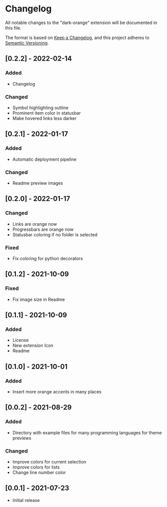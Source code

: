 # Changelog

All notable changes to the "dark-orange" extension will be documented in this file.

The format is based on [Keep a Changelog](https://keepachangelog.com/en/1.0.0/),
and this project adheres to [Semantic Versioning](https://semver.org/spec/v2.0.0.html).

## [0.2.2] - 2022-02-14
### Added
- Changelog
### Changed
- Symbol highlighting outline
- Prominent item color in statusbar
- Make hovered links less darker

## [0.2.1] - 2022-01-17
### Added
- Automatic deployment pipeline

### Changed
- Readme preview images

## [0.2.0] - 2022-01-17
### Changed
- Links are orange now
- Progressbars are orange now
- Statusbar coloring if no folder is selected

### Fixed
- Fix coloring for python decorators

## [0.1.2] - 2021-10-09
### Fixed
- Fix image size in Readme

## [0.1.1] - 2021-10-09
### Added
- License
- New extension Icon
- Readme

## [0.1.0] - 2021-10-01
### Added
- Insert more orange accents in many places

## [0.0.2] - 2021-08-29
### Added
- Directory with example files for many programming languages for theme previews

### Changed
- Improve colors for current selection
- Improve colors for lists
- Change line number color

## [0.0.1] - 2021-07-23

- Initial release

